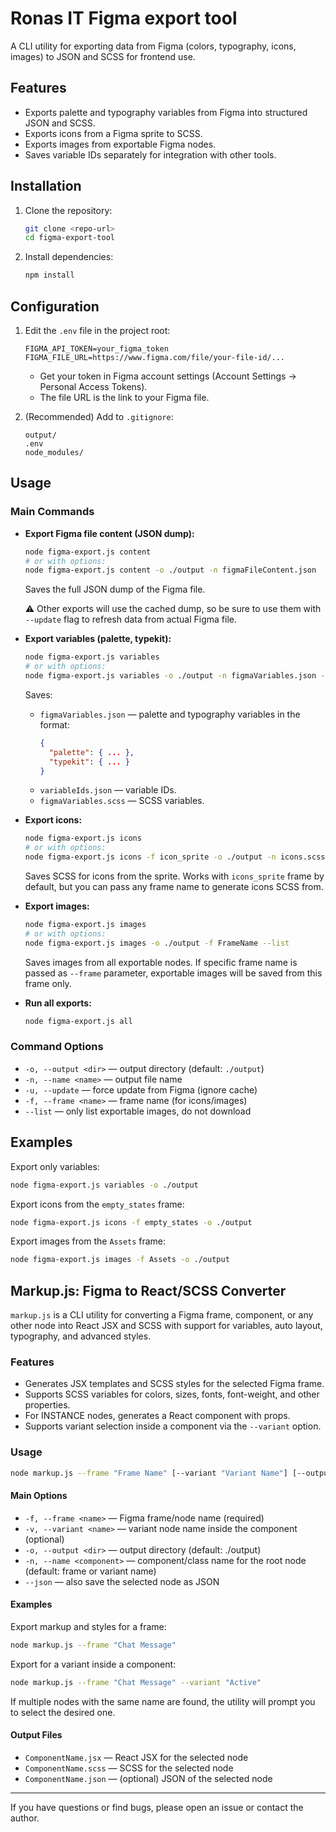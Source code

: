 # Ronas IT Figma export tool

A CLI utility for exporting data from Figma (colors, typography, icons, images) to JSON and SCSS for frontend use.

## Features
- Exports palette and typography variables from Figma into structured JSON and SCSS.
- Exports icons from a Figma sprite to SCSS.
- Exports images from exportable Figma nodes.
- Saves variable IDs separately for integration with other tools.

## Installation
1. Clone the repository:
   ```bash
   git clone <repo-url>
   cd figma-export-tool
   ```
2. Install dependencies:
   ```bash
   npm install
   ```

## Configuration
1. Edit the `.env` file in the project root:
   ```env
   FIGMA_API_TOKEN=your_figma_token
   FIGMA_FILE_URL=https://www.figma.com/file/your-file-id/...
   ```
   - Get your token in Figma account settings (Account Settings → Personal Access Tokens).
   - The file URL is the link to your Figma file.

2. (Recommended) Add to `.gitignore`:
   ```
   output/
   .env
   node_modules/
   ```

## Usage

### Main Commands

- **Export Figma file content (JSON dump):**
  ```bash
  node figma-export.js content
  # or with options:
  node figma-export.js content -o ./output -n figmaFileContent.json
  ```
  Saves the full JSON dump of the Figma file. 
  
  ⚠️ Other exports will use the cached dump, so be sure to use them with `--update` flag to refresh data from actual Figma file.

- **Export variables (palette, typekit):**
  ```bash
  node figma-export.js variables
  # or with options:
  node figma-export.js variables -o ./output -n figmaVariables.json -u
  ```
  Saves:
  - `figmaVariables.json` — palette and typography variables in the format:
    ```json
    {
      "palette": { ... },
      "typekit": { ... }
    }
    ```
  - `variableIds.json` — variable IDs.
  - `figmaVariables.scss` — SCSS variables.

- **Export icons:**
  ```bash
  node figma-export.js icons
  # or with options:
  node figma-export.js icons -f icon_sprite -o ./output -n icons.scss
  ```
  Saves SCSS for icons from the sprite. Works with `icons_sprite` frame by default, but you can pass any frame name to generate icons SCSS from.

- **Export images:**
  ```bash
  node figma-export.js images
  # or with options:
  node figma-export.js images -o ./output -f FrameName --list
  ```
  Saves images from all exportable nodes. If specific frame name is passed as `--frame` parameter, exportable images will be saved from this frame only.

- **Run all exports:**
  ```bash
  node figma-export.js all
  ```

### Command Options
- `-o, --output <dir>` — output directory (default: `./output`)
- `-n, --name <name>` — output file name
- `-u, --update` — force update from Figma (ignore cache)
- `-f, --frame <name>` — frame name (for icons/images)
- `--list` — only list exportable images, do not download

## Examples

Export only variables:
```bash
node figma-export.js variables -o ./output
```

Export icons from the `empty_states` frame:
```bash
node figma-export.js icons -f empty_states -o ./output
```

Export images from the `Assets` frame:
```bash
node figma-export.js images -f Assets -o ./output
```


## Markup.js: Figma to React/SCSS Converter

`markup.js` is a CLI utility for converting a Figma frame, component, or any other node into React JSX and SCSS with support for variables, auto layout, typography, and advanced styles.

### Features
- Generates JSX templates and SCSS styles for the selected Figma frame.
- Supports SCSS variables for colors, sizes, fonts, font-weight, and other properties.
- For INSTANCE nodes, generates a React component with props.
- Supports variant selection inside a component via the `--variant` option.

### Usage

```bash
node markup.js --frame "Frame Name" [--variant "Variant Name"] [--output ./output] [--name ComponentName] [--json]
```

#### Main Options
- `-f, --frame <name>` — Figma frame/node name (required)
- `-v, --variant <name>` — variant node name inside the component (optional)
- `-o, --output <dir>` — output directory (default: ./output)
- `-n, --name <component>` — component/class name for the root node (default: frame or variant name)
- `--json` — also save the selected node as JSON

#### Examples

Export markup and styles for a frame:
```bash
node markup.js --frame "Chat Message"
```

Export for a variant inside a component:
```bash
node markup.js --frame "Chat Message" --variant "Active"
```

If multiple nodes with the same name are found, the utility will prompt you to select the desired one.

#### Output Files
- `ComponentName.jsx` — React JSX for the selected node
- `ComponentName.scss` — SCSS for the selected node
- `ComponentName.json` — (optional) JSON of the selected node

---

If you have questions or find bugs, please open an issue or contact the author. 